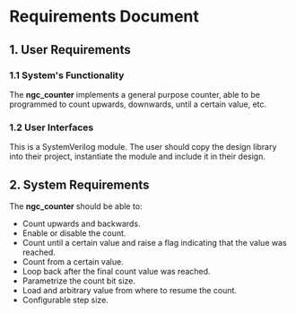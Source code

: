 # Requirements Document

## 1. User Requirements

### 1.1 System's Functionality

The **ngc_counter** implements a general purpose counter, able to be programmed to count upwards, downwards, until a certain value, etc.

### 1.2 User Interfaces

This is a SystemVerilog module. The user should copy the design library into their project, instantiate the module and include it in their design.

## 2. System Requirements

The **ngc_counter** should be able to:

* Count upwards and backwards.
* Enable or disable the count.
* Count until a certain value and raise a flag indicating that the value was reached.
* Count from a certain value.
* Loop back after the final count value was reached.
* Parametrize the count bit size.
* Load and arbitrary value from where to resume the count.
* Configurable step size.
